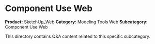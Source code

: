 # Component Use Web

**Product:** SketchUp_Web
**Category:** Modeling Tools Web
**Subcategory:** Component Use Web

This directory contains Q&A content related to this specific subcategory.
